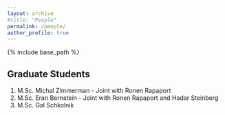 ```yaml
---
layout: archive
#title: "People"
permalink: /people/
author_profile: true
---
```


{% include base_path %}

## Graduate Students

1. M.Sc. Michal Zimmerman - Joint with Ronen Rapaport
2. M.Sc. Eran Bernstein - Joint with Ronen Rapaport and Hadar Steinberg
3. M.Sc. Gal Schkolnik
